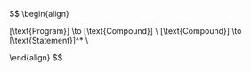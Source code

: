 <!-- Prog -> Stmt*

Stmt -> exit
      | Expr
      | let ident = Expr;

Expr -> Term
      | BinExpr

BinExpr -> Expr * Expr
         | Expr / Expr
         | Expr + Expr
         | Expr - Expr

Term -> int_lit
      | ident -->

$$
\begin{align}

[\text{Program}] \to [\text{Compound}] \\
[\text{Compound}] \to [\text{Statement}]^* \\


\end{align}
$$
